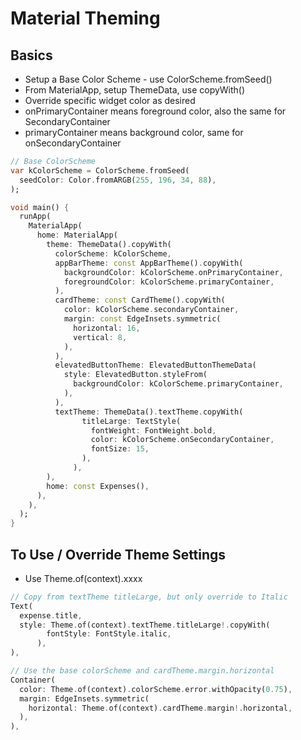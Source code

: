# Material Theming

## Basics
- Setup a Base Color Scheme - use ColorScheme.fromSeed()
- From MaterialApp, setup ThemeData, use copyWith()
- Override specific widget color as desired
- onPrimaryContainer means foreground color, also the same for SecondaryContainer
- primaryContainer means background color, same for onSecondaryContainer

```dart
// Base ColorScheme
var kColorScheme = ColorScheme.fromSeed(
  seedColor: Color.fromARGB(255, 196, 34, 88),
);

void main() {
  runApp(
    MaterialApp(
      home: MaterialApp(
        theme: ThemeData().copyWith(
          colorScheme: kColorScheme,
          appBarTheme: const AppBarTheme().copyWith(
            backgroundColor: kColorScheme.onPrimaryContainer,
            foregroundColor: kColorScheme.primaryContainer,
          ),
          cardTheme: const CardTheme().copyWith(
            color: kColorScheme.secondaryContainer,
            margin: const EdgeInsets.symmetric(
              horizontal: 16,
              vertical: 8,
            ),
          ),
          elevatedButtonTheme: ElevatedButtonThemeData(
            style: ElevatedButton.styleFrom(
              backgroundColor: kColorScheme.primaryContainer,
            ),
          ),
          textTheme: ThemeData().textTheme.copyWith(
                titleLarge: TextStyle(
                  fontWeight: FontWeight.bold,
                  color: kColorScheme.onSecondaryContainer,
                  fontSize: 15,
                ),
              ),
        ),
        home: const Expenses(),
      ),
    ),
  );
}

```

## To Use / Override Theme Settings
- Use Theme.of(context).xxxx
  
```dart
// Copy from textTheme titleLarge, but only override to Italic
Text(
  expense.title,
  style: Theme.of(context).textTheme.titleLarge!.copyWith(
        fontStyle: FontStyle.italic,
      ),
),

// Use the base colorScheme and cardTheme.margin.horizontal
Container(
  color: Theme.of(context).colorScheme.error.withOpacity(0.75),
  margin: EdgeInsets.symmetric(
    horizontal: Theme.of(context).cardTheme.margin!.horizontal,
  ),
),
```


